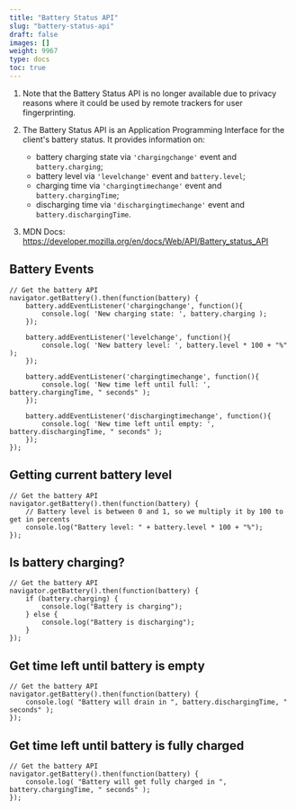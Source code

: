```yaml
---
title: "Battery Status API"
slug: "battery-status-api"
draft: false
images: []
weight: 9967
type: docs
toc: true
---
```


1. Note that the Battery Status API is no longer available due to privacy reasons where it could be used by remote trackers for user fingerprinting. 

2. The Battery Status API is an Application Programming Interface for the client's battery status. It provides information on:
     - battery charging state via `'chargingchange'` event and `battery.charging`;
     - battery level via `'levelchange'` event and `battery.level`;
     - charging time via `'chargingtimechange'` event and `battery.chargingTime`;
     - discharging time via `'dischargingtimechange'` event and `battery.dischargingTime`.

3. MDN Docs: https://developer.mozilla.org/en/docs/Web/API/Battery_status_API

## Battery Events
    // Get the battery API
    navigator.getBattery().then(function(battery) {
        battery.addEventListener('chargingchange', function(){
            console.log( 'New charging state: ', battery.charging );
        });

        battery.addEventListener('levelchange', function(){
            console.log( 'New battery level: ', battery.level * 100 + "%" );
        });

        battery.addEventListener('chargingtimechange', function(){
            console.log( 'New time left until full: ', battery.chargingTime, " seconds" );
        });

        battery.addEventListener('dischargingtimechange', function(){
            console.log( 'New time left until empty: ', battery.dischargingTime, " seconds" );
        });
    });

## Getting current battery level
    // Get the battery API
    navigator.getBattery().then(function(battery) {
        // Battery level is between 0 and 1, so we multiply it by 100 to get in percents
        console.log("Battery level: " + battery.level * 100 + "%");
    });

## Is battery charging?
    // Get the battery API
    navigator.getBattery().then(function(battery) {
        if (battery.charging) {
            console.log("Battery is charging");
        } else {
            console.log("Battery is discharging");
        }
    });

## Get time left until battery is empty
    // Get the battery API
    navigator.getBattery().then(function(battery) {
        console.log( "Battery will drain in ", battery.dischargingTime, " seconds" );
    });

## Get time left until battery is fully charged
    // Get the battery API
    navigator.getBattery().then(function(battery) {
        console.log( "Battery will get fully charged in ", battery.chargingTime, " seconds" );
    });

